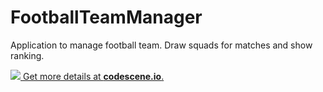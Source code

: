 # FootballTeamManager
Application to manage football team. Draw squads for matches and show ranking. 

[![](https://codescene.io/projects/5948/status.svg) Get more details at **codescene.io**.](https://codescene.io/projects/5948/jobs/latest-successful/results)
